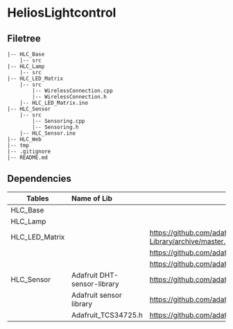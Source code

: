 # HeliosLightcontrol
## Filetree
```
|-- HLC_Base
    |-- src
|-- HLC_Lamp
    |-- src
|-- HLC_LED_Matrix
    |-- src
        |-- WirelessConnection.cpp
        |-- WirelessConnection.h
    |-- HLC_LED_Matrix.ino
|-- HLC_Sensor
    |-- src
        |-- Sensoring.cpp
        |-- Sensoring.h
    |-- HLC_Sensor.ino
|-- HLC_Web
|-- tmp
|-- .gitignore
|-- README.md
```

## Dependencies
| Tables            |      Name of Lib              |  Website                                                              | Folder |
|-------------------|:-------------                 |------                                                                 | ------|
| HLC_Base          |                               |                                                                       |  |
| HLC_Lamp          |                               |                                                                       |  | 
| HLC_LED_Matrix    |                               |  https://github.com/adafruit/Adafruit-GFX-Library/archive/master.zip  | Arduino/libraries |
|                   |                               |  https://github.com/adafruit/Adafruit_NeoMatrix/archive/master.zip    | Arduino/libraries |
|                   |                               |  https://github.com/adafruit/Adafruit_NeoPixel/archive/master.zip     | Arduino/libraries |
| HLC_Sensor        | Adafruit DHT-sensor-library   |  https://github.com/adafruit/DHT-sensor-library                       | Arduino/libraries |
|                   | Adafruit sensor library       |  https://github.com/adafruit/Adafruit_Sensor                          | Arduino/libraries |
|                   | Adafruit_TCS34725.h           |  https://github.com/adafruit/Adafruit_TCS34725                        | ../src/Adafruit_TCS34725.h |